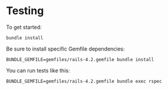 # Testing

To get started:

```shell
bundle install
```

Be sure to install specific Gemfile dependencies:

```
BUNDLE_GEMFILE=gemfiles/rails-4.2.gemfile bundle install
```

You can run tests like this:

```shell
BUNDLE_GEMFILE=gemfiles/rails-4.2.gemfile bundle exec rspec
```
